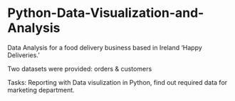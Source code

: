 # Python-Data-Visualization-and-Analysis

Data Analysis for a food delivery business based in Ireland ‘Happy Deliveries.’

Two datasets were provided: orders & customers
  
Tasks: Reporting with Data visulization in Python, find out required data for marketing department. 
